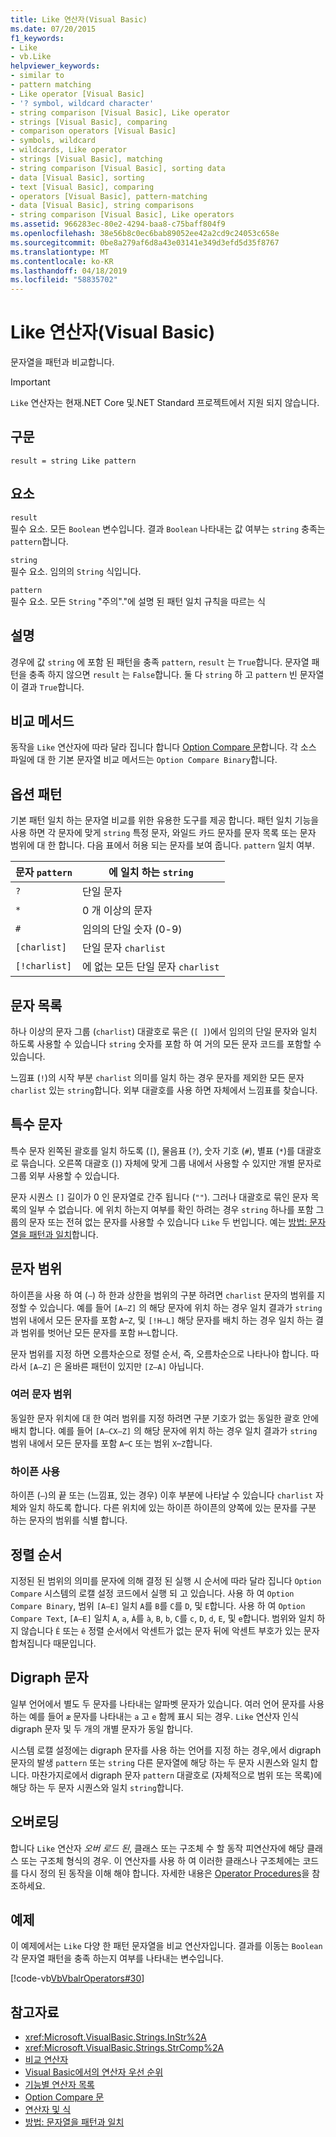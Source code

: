 ```yaml
---
title: Like 연산자(Visual Basic)
ms.date: 07/20/2015
f1_keywords:
- Like
- vb.Like
helpviewer_keywords:
- similar to
- pattern matching
- Like operator [Visual Basic]
- '? symbol, wildcard character'
- string comparison [Visual Basic], Like operator
- strings [Visual Basic], comparing
- comparison operators [Visual Basic]
- symbols, wildcard
- wildcards, Like operator
- strings [Visual Basic], matching
- string comparison [Visual Basic], sorting data
- data [Visual Basic], sorting
- text [Visual Basic], comparing
- operators [Visual Basic], pattern-matching
- data [Visual Basic], string comparisons
- string comparison [Visual Basic], Like operators
ms.assetid: 966283ec-80e2-4294-baa8-c75baff804f9
ms.openlocfilehash: 38e56b8c0ec6bab89052ee42a2cd9c24053c658e
ms.sourcegitcommit: 0be8a279af6d8a43e03141e349d3efd5d35f8767
ms.translationtype: MT
ms.contentlocale: ko-KR
ms.lasthandoff: 04/18/2019
ms.locfileid: "58835702"
---
```

# <a name="like-operator-visual-basic"></a>Like 연산자(Visual Basic)
문자열을 패턴과 비교합니다.  

> [!IMPORTANT]
> `Like` 연산자는 현재.NET Core 및.NET Standard 프로젝트에서 지원 되지 않습니다.

## <a name="syntax"></a>구문  
  
```  
result = string Like pattern  
```  
  
## <a name="parts"></a>요소  
 `result`  
 필수 요소. 모든 `Boolean` 변수입니다. 결과 `Boolean` 나타내는 값 여부는 `string` 충족는 `pattern`합니다.  
  
 `string`  
 필수 요소. 임의의 `String` 식입니다.  
  
 `pattern`  
 필수 요소. 모든 `String` "주의"."에 설명 된 패턴 일치 규칙을 따르는 식  
  
## <a name="remarks"></a>설명  
 경우에 값 `string` 에 포함 된 패턴을 충족 `pattern`, `result` 는 `True`합니다. 문자열 패턴을 충족 하지 않으면 `result` 는 `False`합니다. 둘 다 `string` 하 고 `pattern` 빈 문자열이 결과 `True`합니다.  
  
## <a name="comparison-method"></a>비교 메서드  
 동작을 `Like` 연산자에 따라 달라 집니다 합니다 [Option Compare 문](../../../visual-basic/language-reference/statements/option-compare-statement.md)합니다. 각 소스 파일에 대 한 기본 문자열 비교 메서드는 `Option Compare Binary`합니다.  
  
## <a name="pattern-options"></a>옵션 패턴  
 기본 패턴 일치 하는 문자열 비교를 위한 유용한 도구를 제공 합니다. 패턴 일치 기능을 사용 하면 각 문자에 맞게 `string` 특정 문자, 와일드 카드 문자를 문자 목록 또는 문자 범위에 대 한 합니다. 다음 표에서 허용 되는 문자를 보여 줍니다. `pattern` 일치 여부.  
  
|문자 `pattern`|에 일치 하는 `string`|  
|-----------------------------|-------------------------|  
|`?`|단일 문자|  
|`*`|0 개 이상의 문자|  
|`#`|임의의 단일 숫자 (0-9)|  
|`[charlist]`|단일 문자 `charlist`|  
|`[!charlist]`|에 없는 모든 단일 문자 `charlist`|  
  
## <a name="character-lists"></a>문자 목록  
 하나 이상의 문자 그룹 (`charlist`) 대괄호로 묶은 (`[ ]`)에서 임의의 단일 문자와 일치 하도록 사용할 수 있습니다 `string` 숫자를 포함 하 여 거의 모든 문자 코드를 포함할 수 있습니다.  
  
 느낌표 (`!`)의 시작 부분 `charlist` 의미를 일치 하는 경우 문자를 제외한 모든 문자 `charlist` 있는 `string`합니다. 외부 대괄호를 사용 하면 자체에서 느낌표를 찾습니다.  
  
## <a name="special-characters"></a>특수 문자  
 특수 문자 왼쪽된 괄호를 일치 하도록 (`[`), 물음표 (`?`), 숫자 기호 (`#`), 별표 (`*`)를 대괄호로 묶습니다. 오른쪽 대괄호 (`]`) 자체에 맞게 그룹 내에서 사용할 수 있지만 개별 문자로 그룹 외부 사용할 수 있습니다.  
  
 문자 시퀀스 `[]` 길이가 0 인 문자열로 간주 됩니다 (`""`). 그러나 대괄호로 묶인 문자 목록의 일부 수 없습니다. 에 위치 하는지 여부를 확인 하려는 경우 `string` 하나를 포함 그룹의 문자 또는 전혀 없는 문자를 사용할 수 있습니다 `Like` 두 번입니다. 예는 [방법: 문자열을 패턴과 일치](../../../visual-basic/programming-guide/language-features/operators-and-expressions/how-to-match-a-string-against-a-pattern.md)합니다.  
  
## <a name="character-ranges"></a>문자 범위  
 하이픈을 사용 하 여 (`–`) 하 한과 상한을 범위의 구분 하려면 `charlist` 문자의 범위를 지정할 수 있습니다. 예를 들어 `[A–Z]` 의 해당 문자에 위치 하는 경우 일치 결과가 `string` 범위 내에서 모든 문자를 포함 `A`–`Z`, 및 `[!H–L]` 해당 문자를 배치 하는 경우 일치 하는 결과 범위를 벗어난 모든 문자를 포함 `H`–`L`합니다.  
  
 문자 범위를 지정 하면 오름차순으로 정렬 순서, 즉, 오름차순으로 나타나야 합니다. 따라서 `[A–Z]` 은 올바른 패턴이 있지만 `[Z–A]` 아닙니다.  
  
### <a name="multiple-character-ranges"></a>여러 문자 범위  
 동일한 문자 위치에 대 한 여러 범위를 지정 하려면 구분 기호가 없는 동일한 괄호 안에 배치 합니다. 예를 들어 `[A–CX–Z]` 의 해당 문자에 위치 하는 경우 일치 결과가 `string` 범위 내에서 모든 문자를 포함 `A`–`C` 또는 범위 `X`–`Z`합니다.  
  
### <a name="usage-of-the-hyphen"></a>하이픈 사용  
 하이픈 (`–`)의 끝 또는 (느낌표, 있는 경우) 이후 부분에 나타날 수 있습니다 `charlist` 자체와 일치 하도록 합니다. 다른 위치에 있는 하이픈 하이픈의 양쪽에 있는 문자를 구분 하는 문자의 범위를 식별 합니다.  
  
## <a name="collating-sequence"></a>정렬 순서  
 지정된 된 범위의 의미를 문자에 의해 결정 된 실행 시 순서에 따라 달라 집니다 `Option Compare` 시스템의 로캘 설정 코드에서 실행 되 고 있습니다. 사용 하 여 `Option Compare Binary`, 범위 `[A–E]` 일치 `A`를 `B`를 `C`를 `D`, 및 `E`합니다. 사용 하 여 `Option Compare Text`, `[A–E]` 일치 `A`, `a`, `À`를 `à`, `B`, `b`, `C`를 `c`, `D`, `d`, `E`, 및 `e`합니다. 범위와 일치 하지 않습니다 `Ê` 또는 `ê` 정렬 순서에서 악센트가 없는 문자 뒤에 악센트 부호가 있는 문자 합쳐집니다 때문입니다.  
  
## <a name="digraph-characters"></a>Digraph 문자  
 일부 언어에서 별도 두 문자를 나타내는 알파벳 문자가 있습니다. 여러 언어 문자를 사용 하는 예를 들어 `æ` 문자를 나타내는 `a` 고 `e` 함께 표시 되는 경우. `Like` 연산자 인식 digraph 문자 및 두 개의 개별 문자가 동일 합니다.  
  
 시스템 로캘 설정에는 digraph 문자를 사용 하는 언어를 지정 하는 경우,에서 digraph 문자의 발생 `pattern` 또는 `string` 다른 문자열에 해당 하는 두 문자 시퀀스와 일치 합니다. 마찬가지로에서 digraph 문자 `pattern` 대괄호로 (자체적으로 범위 또는 목록)에 해당 하는 두 문자 시퀀스와 일치 `string`합니다.  
  
## <a name="overloading"></a>오버로딩  
 합니다 `Like` 연산자 *오버 로드 된*, 클래스 또는 구조체 수 할 동작 피연산자에 해당 클래스 또는 구조체 형식의 경우. 이 연산자를 사용 하 여 이러한 클래스나 구조체에는 코드를 다시 정의 된 동작을 이해 해야 합니다. 자세한 내용은 [Operator Procedures](../../../visual-basic/programming-guide/language-features/procedures/operator-procedures.md)을 참조하세요.  
  
## <a name="example"></a>예제  
 이 예제에서는 `Like` 다양 한 패턴 문자열을 비교 연산자입니다. 결과를 이동는 `Boolean` 각 문자열 패턴을 충족 하는지 여부를 나타내는 변수입니다.  
  
 [!code-vb[VbVbalrOperators#30](~/samples/snippets/visualbasic/VS_Snippets_VBCSharp/VbVbalrOperators/VB/Class1.vb#30)]  
  
## <a name="see-also"></a>참고자료

- <xref:Microsoft.VisualBasic.Strings.InStr%2A>
- <xref:Microsoft.VisualBasic.Strings.StrComp%2A>
- [비교 연산자](../../../visual-basic/language-reference/operators/comparison-operators.md)
- [Visual Basic에서의 연산자 우선 순위](../../../visual-basic/language-reference/operators/operator-precedence.md)
- [기능별 연산자 목록](../../../visual-basic/language-reference/operators/operators-listed-by-functionality.md)
- [Option Compare 문](../../../visual-basic/language-reference/statements/option-compare-statement.md)
- [연산자 및 식](../../../visual-basic/programming-guide/language-features/operators-and-expressions/index.md)
- [방법: 문자열을 패턴과 일치](../../../visual-basic/programming-guide/language-features/operators-and-expressions/how-to-match-a-string-against-a-pattern.md)
